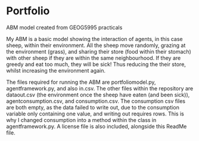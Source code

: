 # Portfolio
ABM model created from GEOG5995 practicals

My ABM is a basic model showing the interaction of agents, in this case sheep, within their environment. 
All the sheep move randomly, grazing at the environment (grass), and sharing their store (food within their stomach)
with other sheep if they are within the same neighbourhood. If they are greedy and eat too much, they will be sick! Thus reducing the
their store, whilst increasing the environment again.  

The files required for running the ABM are portfoliomodel.py, agentframework.py, and also in.csv.
The other files within the repository are dataout.csv (the environment once the sheep have eaten (and been sick)), agentconsumption.csv, and consumption.csv. 
The consumption csv files are both empty, as the data failed to write out, due to the consumption variable only containing one value, and writing out requires rows. This is why I changed consumption into a method within the class in agentframework.py.
A license file is also included, alongside this ReadMe file. 



